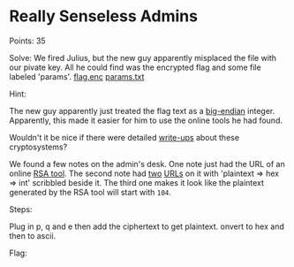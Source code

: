 # Really Senseless Admins

Points: 35

Solve:
We fired Julius, but the new guy apparently misplaced the file with our pivate key. All he could find was the encrypted flag and some file labeled 'params'. [flag.enc](https://challenge.acictf.com/static/f0a18e14b51042950a95b8bf3db06515/flag.enc) [params.txt](https://challenge.acictf.com/static/f0a18e14b51042950a95b8bf3db06515/params.txt)


Hint:

The new guy apparently just treated the flag text as a [big-endian](https://en.wikipedia.org/wiki/Endianness#Big-endian) integer. Apparently, this made it easier for him to use the online tools he had found.

Wouldn't it be nice if there were detailed [write-ups](https://en.wikipedia.org/wiki/RSA_(cryptosystem)) about these cryptosystems?

We found a few notes on the admin's desk. One note just had the URL of an online [RSA tool](https://www.cryptool.org/en/cto-highlights/rsa-step-by-step). The second note had [two](https://www.rapidtables.com/convert/number/decimal-to-hex.html) [URLs](https://www.rapidtables.com/convert/number/ascii-hex-bin-dec-converter.html) on it with 'plaintext ⇒ hex ⇒ int' scribbled beside it. The third one makes it look like the plaintext generated by the RSA tool will start with `104`.


Steps:

Plug in p, q and e then add the ciphertext to get plaintext. onvert to hex and then to ascii.

Flag: <!-- ACI{Pr1m3s_T!M3z_30b53dcf} -->
